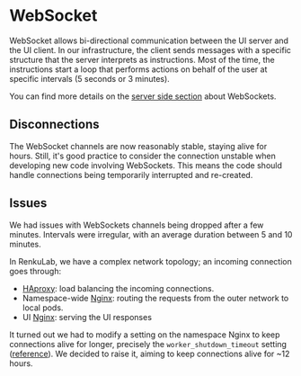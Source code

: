 # WebSocket

WebSocket allows bi-directional communication between the UI server and the UI client.
In our infrastructure, the client sends messages with a specific structure that the
server interprets as instructions. Most of the time, the instructions start a loop
that performs actions on behalf of the user at specific intervals (5 seconds or 3
minutes).

You can find more details on the [server side section](../../../server/src/websocket/) about WebSockets.

## Disconnections

The WebSocket channels are now reasonably stable, staying alive for hours.
Still, it's good practice to consider the connection unstable when developing new code
involving WebSockets. This means the code should handle connections being temporarily
interrupted and re-created.

## Issues

We had issues with WebSockets channels being dropped after a few minutes. Intervals were irregular, with an average duration between 5 and 10 minutes.

In RenkuLab, we have a complex network topology; an incoming connection goes through:

- [HAproxy](https://www.haproxy.com): load balancing the incoming connections.
- Namespace-wide [Nginx](https://www.nginx.com): routing the requests from the outer
  network to local pods.
- UI [Nginx](https://www.nginx.com): serving the UI responses

It turned out we had to modify a setting on the namespace Nginx to keep connections
alive for longer, precisely the `worker_shutdown_timeout` setting
([reference](https://github.com/kubernetes/ingress-nginx/issues/2461)).
We decided to raise it, aiming to keep connections alive for ~12 hours.
